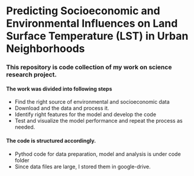 # Predicting Socioeconomic and Environmental Influences on Land Surface Temperature (LST) in Urban Neighborhoods

### This repository is code collection of my work on science research project. 

#### The work was divided into following steps 
- Find the right source of environmental and socioeconomic data 
- Download and the data and process it. 
- Identify right features for the model and develop the code 
- Test and visualize the model performance and repeat the process as needed. 


#### The code is structured accordingly. 
- Pythod code for data preparation, model and analysis is under code folder 
- Since data files are large, I stored them in google-drive. 


